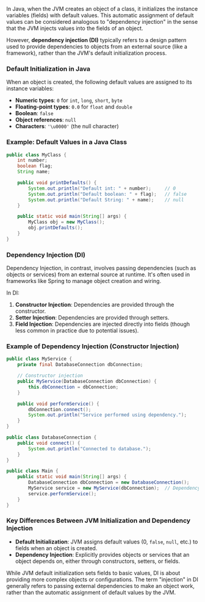 In Java, when the JVM creates an object of a class, it initializes the instance variables (fields) with default values. This automatic assignment of default values can be considered analogous to "dependency injection" in the sense that the JVM injects values into the fields of an object.

However, **dependency injection (DI)** typically refers to a design pattern used to provide dependencies to objects from an external source (like a framework), rather than the JVM's default initialization process.

### Default Initialization in Java

When an object is created, the following default values are assigned to its instance variables:
- **Numeric types**: `0` for `int`, `long`, `short`, `byte`
- **Floating-point types**: `0.0` for `float` and `double`
- **Boolean**: `false`
- **Object references**: `null`
- **Characters**: `'\u0000'` (the null character)

### Example: Default Values in a Java Class

```java
public class MyClass {
    int number;
    boolean flag;
    String name;

    public void printDefaults() {
        System.out.println("Default int: " + number);     // 0
        System.out.println("Default boolean: " + flag);   // false
        System.out.println("Default String: " + name);    // null
    }

    public static void main(String[] args) {
        MyClass obj = new MyClass();
        obj.printDefaults();
    }
}
```

### Dependency Injection (DI)

Dependency Injection, in contrast, involves passing dependencies (such as objects or services) from an external source at runtime. It's often used in frameworks like Spring to manage object creation and wiring.

In DI:
1. **Constructor Injection**: Dependencies are provided through the constructor.
2. **Setter Injection**: Dependencies are provided through setters.
3. **Field Injection**: Dependencies are injected directly into fields (though less common in practice due to potential issues).

### Example of Dependency Injection (Constructor Injection)

```java
public class MyService {
    private final DatabaseConnection dbConnection;

    // Constructor injection
    public MyService(DatabaseConnection dbConnection) {
        this.dbConnection = dbConnection;
    }

    public void performService() {
        dbConnection.connect();
        System.out.println("Service performed using dependency.");
    }
}

public class DatabaseConnection {
    public void connect() {
        System.out.println("Connected to database.");
    }
}

public class Main {
    public static void main(String[] args) {
        DatabaseConnection dbConnection = new DatabaseConnection();
        MyService service = new MyService(dbConnection);  // Dependency injected here
        service.performService();
    }
}
```

### Key Differences Between JVM Initialization and Dependency Injection
- **Default Initialization**: JVM assigns default values (0, `false`, `null`, etc.) to fields when an object is created.
- **Dependency Injection**: Explicitly provides objects or services that an object depends on, either through constructors, setters, or fields.

While JVM default initialization sets fields to basic values, DI is about providing more complex objects or configurations. The term "injection" in DI generally refers to passing external dependencies to make an object work, rather than the automatic assignment of default values by the JVM.